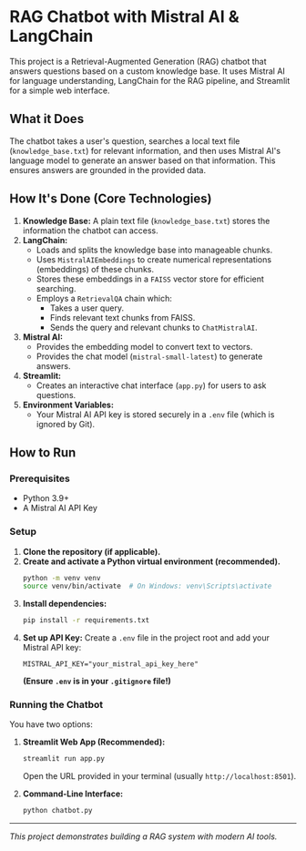 # RAG Chatbot with Mistral AI & LangChain

This project is a Retrieval-Augmented Generation (RAG) chatbot that answers questions based on a custom knowledge base. It uses Mistral AI for language understanding, LangChain for the RAG pipeline, and Streamlit for a simple web interface.

## What it Does

The chatbot takes a user's question, searches a local text file (`knowledge_base.txt`) for relevant information, and then uses Mistral AI's language model to generate an answer based on that information. This ensures answers are grounded in the provided data.

## How It's Done (Core Technologies)

1.  **Knowledge Base:** A plain text file (`knowledge_base.txt`) stores the information the chatbot can access.
2.  **LangChain:**
    *   Loads and splits the knowledge base into manageable chunks.
    *   Uses `MistralAIEmbeddings` to create numerical representations (embeddings) of these chunks.
    *   Stores these embeddings in a `FAISS` vector store for efficient searching.
    *   Employs a `RetrievalQA` chain which:
        *   Takes a user query.
        *   Finds relevant text chunks from FAISS.
        *   Sends the query and relevant chunks to `ChatMistralAI`.
3.  **Mistral AI:**
    *   Provides the embedding model to convert text to vectors.
    *   Provides the chat model (`mistral-small-latest`) to generate answers.
4.  **Streamlit:**
    *   Creates an interactive chat interface (`app.py`) for users to ask questions.
5.  **Environment Variables:**
    *   Your Mistral AI API key is stored securely in a `.env` file (which is ignored by Git).

## How to Run

### Prerequisites

*   Python 3.9+
*   A Mistral AI API Key

### Setup

1.  **Clone the repository (if applicable).**
2.  **Create and activate a Python virtual environment (recommended).**
    ```bash
    python -m venv venv
    source venv/bin/activate  # On Windows: venv\Scripts\activate
    ```
3.  **Install dependencies:**
    ```bash
    pip install -r requirements.txt
    ```
4.  **Set up API Key:**
    Create a `.env` file in the project root and add your Mistral API key:
    ```env
    MISTRAL_API_KEY="your_mistral_api_key_here"
    ```
    **(Ensure `.env` is in your `.gitignore` file!)**

### Running the Chatbot

You have two options:

1.  **Streamlit Web App (Recommended):**
    ```bash
    streamlit run app.py
    ```
    Open the URL provided in your terminal (usually `http://localhost:8501`).

2.  **Command-Line Interface:**
    ```bash
    python chatbot.py
    ```

---
*This project demonstrates building a RAG system with modern AI tools.*

